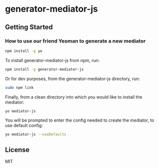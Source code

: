 # generator-mediator-js


## Getting Started

### How to use our friend Yeoman to generate a new mediator

```bash
npm install -g yo
```

To install generator-mediator-js from npm, run:

```bash
npm install -g generator-mediator-js
```

Or for dev purposes, from the generator-mediator-js directory, run:

```bash
sudo npm link
```

Finally, from a clean directory into which you would like to install the mediator:

```bash
yo mediator-js
```

You will be prompted to enter the config needed to create the mediator, to use default config:

```bash
yo mediator-js --useDefaults
```


## License

MIT
